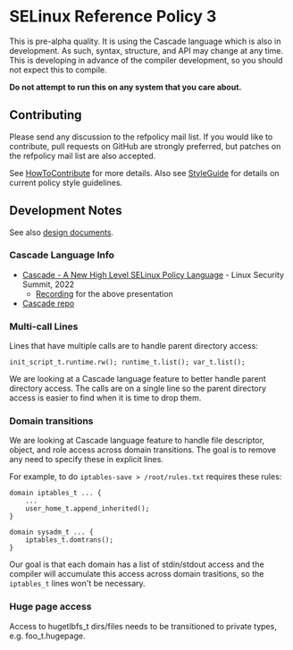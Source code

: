 # SELinux Reference Policy 3

This is pre-alpha quality.  It is using the Cascade language which is also
in development.  As such, syntax, structure, and API may change at any time.
This is developing in advance of the compiler development, so you should
not expect this to compile.

**Do not attempt to run this on any system that you care about.**

## Contributing

Please send any discussion to the refpolicy mail list.  If you would like to
contribute, pull requests on GitHub are strongly preferred, but patches on
the refpolicy mail list are also accepted.

See [HowToContribute](doc/HowToContribute.md) for more details.  Also see
[StyleGuide](doc/StyleGuide.md) for details on current policy style guidelines.

## Development Notes

See also [design documents](doc/design/README.md).

### Cascade Language Info

* [Cascade - A New High Level SELinux Policy Language](https://lssna2022.sched.com/event/11MXS?iframe=no) -
  Linux Security Summit, 2022
  * [Recording](https://youtu.be/dLg0ITff0mU) for the above presentation
* [Cascade repo](https://github.com/dburgener/cascade)

### Multi-call Lines

Lines that have multiple calls are to handle parent directory access:

```text
init_script_t.runtime.rw(); runtime_t.list(); var_t.list();
```

We are looking at a Cascade language feature to better handle parent
directory access.  The calls are on a single line so the parent
directory access is easier to find when it is time to drop them.

### Domain transitions

We are looking at Cascade language feature to handle file descriptor,
object, and role access across domain transitions.  The goal is to
remove any need to specify these in explicit lines.

For example, to do `iptables-save > /root/rules.txt` requires these
rules:

```text
domain iptables_t ... {
    ...
    user_home_t.append_inherited();
}

domain sysadm_t ... {
    iptables_t.domtrans();
}
```

Our goal is that each domain has a list of stdin/stdout access and the
compiler will accumulate this access across domain trasitions, so the
`iptables_t` lines won't be necessary.

### Huge page access

Access to hugetlbfs_t dirs/files needs to be transitioned to
private types, e.g. foo_t.hugepage.
